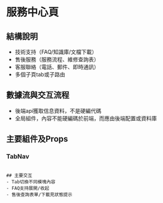# 服務中心頁

## 結構說明
- 技術支持（FAQ/知識庫/文檔下載）
- 售後服務（服務流程、維修查詢表）
- 客服聯絡（電話、郵件、即時通訊）
- 多個子頁tab或子路由
## 數據流與交互流程
- 後端api獲取信息資料，不是硬編代碼
- 全局組件，內容不能硬編碼於前端，而應由後端配置或資料庫
## 主要組件及Props
### TabNav

```

## 主要交互
- Tab切換不同模塊內容
- FAQ支持展開/收起
- 售後查詢表單/下載見狀態提示

